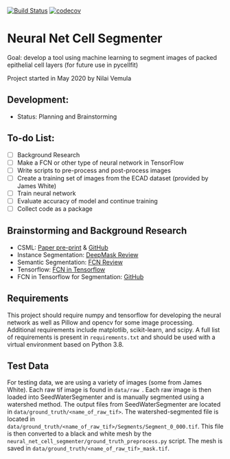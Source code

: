 [![Build Status](https://travis-ci.com/NilaiVemula/neural_net_cell_segmenter.svg?branch=master)](https://travis-ci.com/NilaiVemula/neural_net_cell_segmenter)
[![codecov](https://codecov.io/gh/NilaiVemula/neural_net_cell_segmenter/branch/master/graph/badge.svg)](https://codecov.io/gh/NilaiVemula/neural_net_cell_segmenter)


# Neural Net Cell Segmenter
Goal: develop a tool using machine learning to segment images of packed epithelial cell layers (for future use in pycellfit)

Project started in May 2020 by Nilai Vemula

## Development:
- Status: Planning and Brainstorming

## To-do List:
- [ ] Background Research
- [ ] Make a FCN or other type of neural network in TensorFlow
- [ ] Write scripts to pre-process and post-process images
- [ ] Create a training set of images from the ECAD dataset (provided by James White)
- [ ] Train neural network
- [ ] Evaluate accuracy of model and continue training
- [ ] Collect code as a package

## Brainstorming and Background Research
- CSML: [Paper pre-print](https://www.biorxiv.org/content/10.1101/288720v1) & [GitHub](https://github.com/rickyota/CSML)
- Instance Segmentation: [DeepMask Review](https://towardsdatascience.com/review-deepmask-instance-segmentation-30327a072339)
- Semantic Segmentation: [FCN Review](https://towardsdatascience.com/review-fcn-semantic-segmentation-eb8c9b50d2d1)
- Tensorflow: [FCN in Tensorflow](https://towardsdatascience.com/implementing-a-fully-convolutional-network-fcn-in-tensorflow-2-3c46fb61de3b)
- FCN in Tensorflow for Segmentation: [GitHub](https://github.com/sagieppel/Fully-convolutional-neural-network-FCN-for-semantic-segmentation-Tensorflow-implementation)

## Requirements
This project should require numpy and tensorflow for developing the neural network as well as Pillow and opencv for
 some image processing. Additional requirements include matplotlib, scikit-learn, and scipy. A full list of 
 requirements is present in `requirements.txt` and should be used with a virtual environment based on Python 3.8.

## Test Data
For testing data, we are using a variety of images (some from James White). Each raw tif image is found in `data/raw
 `. Each raw image is then loaded into SeedWaterSegmenter and is manually segmented using a watershed method. The
 output files from SeedWaterSegmenter are located in `data/ground_truth/<name_of_raw_tif>`. The watershed-segmented
 file is located in `data/ground_truth/<name_of_raw_tif>/Segments/Segment_0_000.tif`. This file is then converted to
 a black and white mesh by the `neural_net_cell_segmenter/ground_truth_preprocess.py` script. The mesh is saved in
 `data/ground_truth/<name_of_raw_tif>_mask.tif`.
